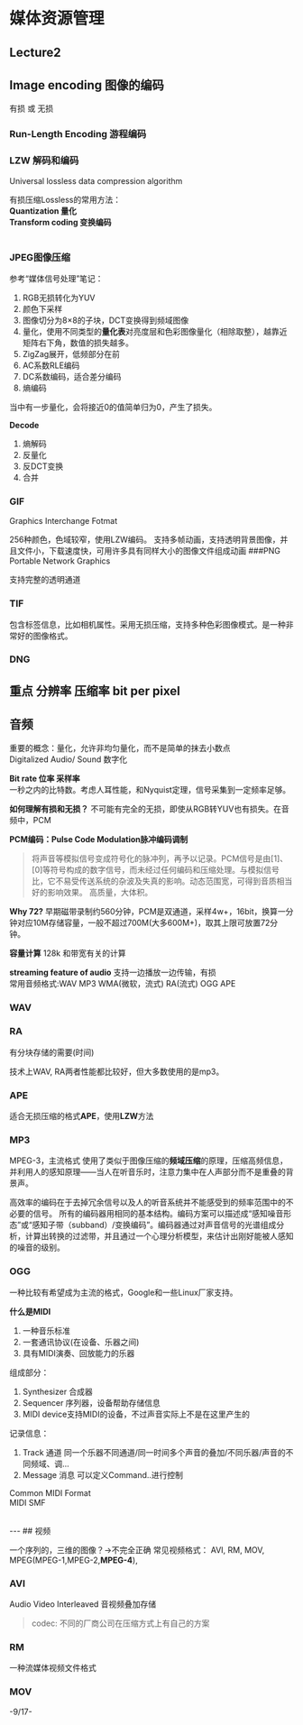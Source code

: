 # 媒体资源管理

## Lecture2
## Image encoding 图像的编码
有损 或 无损
### Run-Length Encoding 游程编码
### LZW 解码和编码
Universal lossless data compression algorithm

有损压缩Lossless的常用方法：
<br>
**Quantization 量化**<br>
**Transform coding 变换编码**
<br><br>

### JPEG图像压缩

参考“媒体信号处理”笔记：
>
1. RGB无损转化为YUV
2. 颜色下采样
3. 图像切分为8×8的子块，DCT变换得到频域图像
4. 量化，使用不同类型的**量化表**对亮度层和色彩图像量化（相除取整），越靠近矩阵右下角，数值的损失越多。
5. ZigZag展开，低频部分在前
6. AC系数RLE编码
7. DC系数编码，适合差分编码
8. 熵编码

当中有一步量化，会将接近0的值简单归为0，产生了损失。

**Decode**

1. 熵解码
2. 反量化
3. 反DCT变换
4. 合并

### GIF
Graphics Interchange Fotmat

256种颜色，色域较窄，使用LZW编码。
支持多帧动画，支持透明背景图像，并且文件小，下载速度快，可用许多具有同样大小的图像文件组成动画
###PNG
Portable Network Graphics

支持完整的透明通道

### TIF
包含标签信息，比如相机属性。采用无损压缩，支持多种色彩图像模式。是一种非常好的图像格式。

### DNG
**重点**
分辨率
压缩率
bit per pixel
<br>
---
## 音频

重要的概念：量化，允许非均匀量化，而不是简单的抹去小数点<br>
Digitalized Audio/ Sound
数字化

**Bit rate 位率 采样率**<br>
一秒之内的比特数。考虑人耳性能，和Nyquist定理，信号采集到一定频率足够。

**如何理解有损和无损？**
不可能有完全的无损，即使从RGB转YUV也有损失。在音频中，PCM

**PCM编码：Pulse Code Modulation脉冲编码调制**<br>
>将声音等模拟信号变成符号化的脉冲列，再予以记录。PCM信号是由[1]、[0]等符号构成的数字信号，而未经过任何编码和压缩处理。与模拟信号比，它不易受传送系统的杂波及失真的影响。动态范围宽，可得到音质相当好的影响效果。
高质量，大体积。

**Why 72?**
早期磁带录制约560分钟，PCM是双通道，采样4w+，16bit，换算一分钟对应10M存储容量，一般不超过700M(大多600M+)，取其上限可放置72分钟。

**容量计算**
128k 和带宽有关的计算

**streaming feature of audio**
支持一边播放一边传输，有损<br>
常用音频格式:WAV MP3 WMA(微软，流式) RA(流式) OGG APE

### WAV
### RA
有分块存储的需要(时间)

技术上WAV, RA两者性能都比较好，但大多数使用的是mp3。<br>

### APE
适合无损压缩的格式**APE**，使用**LZW**方法

### MP3
MPEG-3，主流格式
使用了类似于图像压缩的**频域压缩**的原理，压缩高频信息，并利用人的感知原理——当人在听音乐时，注意力集中在人声部分而不是重叠的背景声。
>
高效率的编码在于去掉冗余信号以及人的听音系统并不能感受到的频率范围中的不必要的信号。
所有的编码器用相同的基本结构。编码方案可以描述成“感知噪音形态”或“感知子带（subband）/变换编码”。编码器通过对声音信号的光谱组成分析，计算出转换的过滤带，并且通过一个心理分析模型，来估计出刚好能被人感知的噪音的级别。

### OGG
一种比较有希望成为主流的格式，Google和一些Linux厂家支持。

**什么是MIDI**<br>
1. 一种音乐标准
2. 一套通讯协议(在设备、乐器之间)
3. 具有MIDI演奏、回放能力的乐器

组成部分：
1. Synthesizer 合成器
2. Sequencer 序列器，设备帮助存储信息
3. MIDI device支持MIDI的设备，不过声音实际上不是在这里产生的

记录信息：
1. Track 通道 同一个乐器不同通道/同一时间多个声音的叠加/不同乐器/声音的不同频域、调...
2. Message 消息 可以定义Command..进行控制


Common MIDI Format<br>
MIDI SMF

<br>
---
## 视频

一个序列的，三维的图像？->不完全正确
常见视频格式：
AVI,
RM,
MOV,
MPEG(MPEG-1,MPEG-2,**MPEG-4**),

### AVI
Audio Video Interleaved
音视频叠加存储

>codec:
>不同的厂商公司在压缩方式上有自己的方案

### RM
一种流媒体视频文件格式

### MOV
-9/17-
